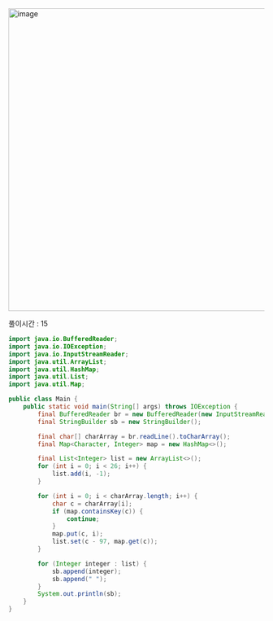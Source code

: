 <img width="595" alt="image" src="https://user-images.githubusercontent.com/82895809/186402423-c3ff2610-b1ef-4a5f-bddb-e1d37f0ce39c.png">

풀이시간 : 15

```java
import java.io.BufferedReader;
import java.io.IOException;
import java.io.InputStreamReader;
import java.util.ArrayList;
import java.util.HashMap;
import java.util.List;
import java.util.Map;

public class Main {
	public static void main(String[] args) throws IOException {
		final BufferedReader br = new BufferedReader(new InputStreamReader(System.in));
		final StringBuilder sb = new StringBuilder();

		final char[] charArray = br.readLine().toCharArray();
		final Map<Character, Integer> map = new HashMap<>();

		final List<Integer> list = new ArrayList<>();
		for (int i = 0; i < 26; i++) {
			list.add(i, -1);
		}

		for (int i = 0; i < charArray.length; i++) {
			char c = charArray[i];
			if (map.containsKey(c)) {
				continue;
			}
			map.put(c, i);
			list.set(c - 97, map.get(c));
		}

		for (Integer integer : list) {
			sb.append(integer);
			sb.append(" ");
		}
		System.out.println(sb);
	}
}
```
